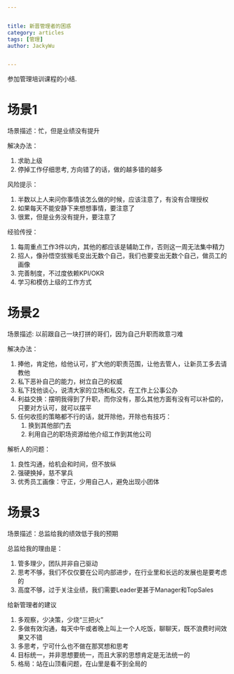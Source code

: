 ```yaml
---


title: 新晋管理者的困惑
category: articles
tags: [管理]
author: JackyWu


---
```


参加管理培训课程的小结.

# 场景1

场景描述：忙，但是业绩没有提升  

解决办法：

1. 求助上级
2. 停掉工作仔细思考, 方向错了的话，做的越多错的越多

风险提示：

1. 半数以上人来问你事情该怎么做的时候，应该注意了，有没有合理授权
2. 如果每天不能安静下来想想事情，要注意了
3. 很累，但是业务没有提升，要注意了

经验传授：

1. 每周重点工作3件以内，其他的都应该是辅助工作，否则这一周无法集中精力
2. 招人，像孙悟空拔猴毛变出无数个自己，我们也要变出无数个自己，做员工的画像
3. 完善制度，不过度依赖KPI/OKR
4. 学习和模仿上级的工作方式

# 场景2

场景描述: 以前跟自己一块打拼的哥们，因为自己升职而故意刁难  

解决办法：

1. 捧他，肯定他，给他认可，扩大他的职责范围，让他去管人，让新员工多去请教他
2. 私下恶补自己的能力，树立自己的权威
3. 私下找他谈心，说清大家的立场和私交，在工作上公事公办
4. 利益交换：摆明我得到了升职，而你没有，那么其他方面有没有可以补偿的，只要对方认可，就可以摆平
5. 任何收揽的策略都不行的话，就开除他，开除也有技巧：
   1. 换到其他部门去
   2. 利用自己的职场资源给他介绍工作到其他公司

解析人的问题：

1. 良性沟通，给机会和时间，但不放纵
2. 强硬换掉，慈不掌兵
3. 优秀员工画像：守正，少用自己人，避免出现小团体

# 场景3

场景描述：总监给我的绩效低于我的预期  

总监给我的理由是：

1. 管多理少，团队并非自己驱动
2. 思考不够，我们不仅仅要在公司内部进步，在行业里和长远的发展也是要考虑的
3. 高度不够，过于关注业绩，我们需要Leader更甚于Manager和TopSales

给新管理者的建议

1. 多观察，少决策，少烧“三把火”
2. 多做有效沟通，每天中午或者晚上叫上一个人吃饭，聊聊天，既不浪费时间效果又不错
3. 多思考，宁可什么也不做在那冥想和思考
4. 目标统一，并非思想要统一，而且大家的思想肯定是无法统一的
5. 格局：站在山顶看问题，在山里是看不到全局的